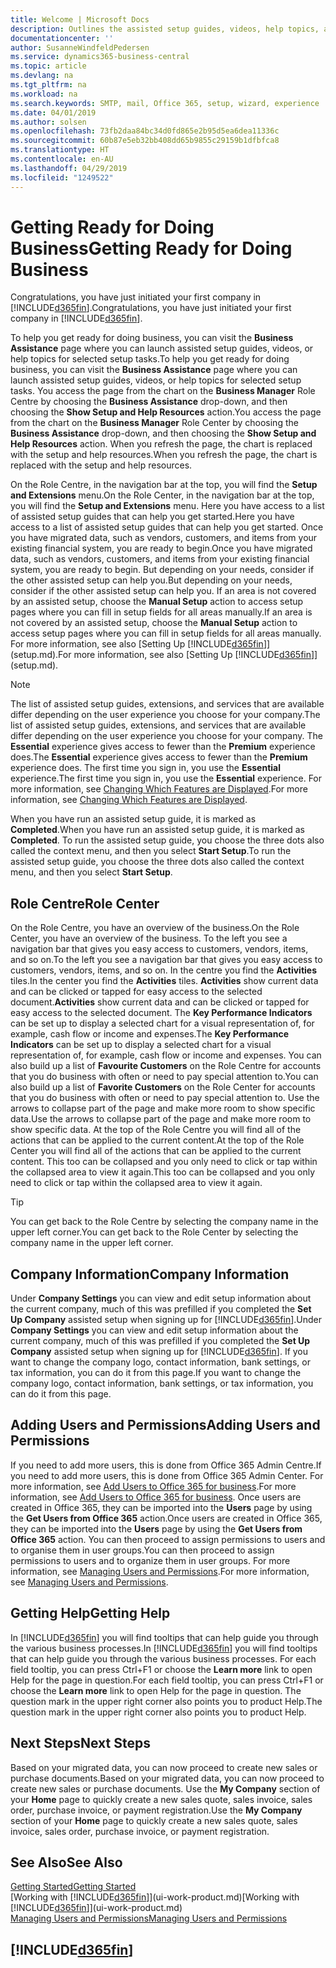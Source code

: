 ```yaml
---
title: Welcome | Microsoft Docs
description: Outlines the assisted setup guides, videos, help topics, and pages and pages to use to get ready for doing business in Business Central.
documentationcenter: ''
author: SusanneWindfeldPedersen
ms.service: dynamics365-business-central
ms.topic: article
ms.devlang: na
ms.tgt_pltfrm: na
ms.workload: na
ms.search.keywords: SMTP, mail, Office 365, setup, wizard, experience
ms.date: 04/01/2019
ms.author: solsen
ms.openlocfilehash: 73fb2daa84bc34d0fd865e2b95d5ea6dea11336c
ms.sourcegitcommit: 60b87e5eb32bb408dd65b9855c29159b1dfbfca8
ms.translationtype: HT
ms.contentlocale: en-AU
ms.lasthandoff: 04/29/2019
ms.locfileid: "1249522"
---
```

# <a name="getting-ready-for-doing-business"></a><span data-ttu-id="5af02-103">Getting Ready for Doing Business</span><span class="sxs-lookup"><span data-stu-id="5af02-103">Getting Ready for Doing Business</span></span>
<span data-ttu-id="5af02-104">Congratulations, you have just initiated your first company in [!INCLUDE[d365fin](includes/d365fin_md.md)].</span><span class="sxs-lookup"><span data-stu-id="5af02-104">Congratulations, you have just initiated your first company in [!INCLUDE[d365fin](includes/d365fin_md.md)].</span></span>

<span data-ttu-id="5af02-105">To help you get ready for doing business, you can visit the **Business Assistance** page where you can launch assisted setup guides, videos, or help topics for selected setup tasks.</span><span class="sxs-lookup"><span data-stu-id="5af02-105">To help you get ready for doing business, you can visit the **Business Assistance** page where you can launch assisted setup guides, videos, or help topics for selected setup tasks.</span></span> <span data-ttu-id="5af02-106">You access the page from the chart on the **Business Manager** Role Centre by choosing the **Business Assistance** drop-down, and then choosing the **Show Setup and Help Resources** action.</span><span class="sxs-lookup"><span data-stu-id="5af02-106">You access the page from the chart on the **Business Manager** Role Center by choosing the **Business Assistance** drop-down, and then choosing the **Show Setup and Help Resources** action.</span></span> <span data-ttu-id="5af02-107">When you refresh the page, the chart is replaced with the setup and help resources.</span><span class="sxs-lookup"><span data-stu-id="5af02-107">When you refresh the page, the chart is replaced with the setup and help resources.</span></span>

<span data-ttu-id="5af02-108">On the Role Centre, in the navigation bar at the top, you will find the **Setup and Extensions** menu.</span><span class="sxs-lookup"><span data-stu-id="5af02-108">On the Role Center, in the navigation bar at the top, you will find the **Setup and Extensions** menu.</span></span> <span data-ttu-id="5af02-109">Here you have access to a list of assisted setup guides that can help you get started.</span><span class="sxs-lookup"><span data-stu-id="5af02-109">Here you have access to a list of assisted setup guides that can help you get started.</span></span> <span data-ttu-id="5af02-110">Once you have migrated data, such as vendors, customers, and items from your existing financial system, you are ready to begin.</span><span class="sxs-lookup"><span data-stu-id="5af02-110">Once you have migrated data, such as vendors, customers, and items from your existing financial system, you are ready to begin.</span></span> <span data-ttu-id="5af02-111">But depending on your needs, consider if the other assisted setup can help you.</span><span class="sxs-lookup"><span data-stu-id="5af02-111">But depending on your needs, consider if the other assisted setup can help you.</span></span> <span data-ttu-id="5af02-112">If an area is not covered by an assisted setup, choose the **Manual Setup** action to access setup pages where you can fill in setup fields for all areas manually.</span><span class="sxs-lookup"><span data-stu-id="5af02-112">If an area is not covered by an assisted setup, choose the **Manual Setup** action to access setup pages where you can fill in setup fields for all areas manually.</span></span> <span data-ttu-id="5af02-113">For more information, see also [Setting Up [!INCLUDE[d365fin](includes/d365fin_md.md)]](setup.md).</span><span class="sxs-lookup"><span data-stu-id="5af02-113">For more information, see also [Setting Up [!INCLUDE[d365fin](includes/d365fin_md.md)]](setup.md).</span></span>

> [!NOTE]  
>   <span data-ttu-id="5af02-114">The list of assisted setup guides, extensions, and services that are available differ depending on the user experience you choose for your company.</span><span class="sxs-lookup"><span data-stu-id="5af02-114">The list of assisted setup guides, extensions, and services that are available differ depending on the user experience you choose for your company.</span></span> <span data-ttu-id="5af02-115">The **Essential** experience gives access to fewer than the **Premium** experience does.</span><span class="sxs-lookup"><span data-stu-id="5af02-115">The **Essential** experience gives access to fewer than the **Premium** experience does.</span></span> <span data-ttu-id="5af02-116">The first time you sign in, you use the **Essential** experience.</span><span class="sxs-lookup"><span data-stu-id="5af02-116">The first time you sign in, you use the **Essential** experience.</span></span> <span data-ttu-id="5af02-117">For more information, see [Changing Which Features are Displayed](ui-experiences.md).</span><span class="sxs-lookup"><span data-stu-id="5af02-117">For more information, see [Changing Which Features are Displayed](ui-experiences.md).</span></span>

<span data-ttu-id="5af02-118">When you have run an assisted setup guide, it is marked as **Completed**.</span><span class="sxs-lookup"><span data-stu-id="5af02-118">When you have run an assisted setup guide, it is marked as **Completed**.</span></span> <span data-ttu-id="5af02-119">To run the assisted setup guide, you choose the three dots also called the context menu, and then you select **Start Setup**.</span><span class="sxs-lookup"><span data-stu-id="5af02-119">To run the assisted setup guide, you choose the three dots also called the context menu, and then you select **Start Setup**.</span></span>

## <a name="role-center"></a><span data-ttu-id="5af02-120">Role Centre</span><span class="sxs-lookup"><span data-stu-id="5af02-120">Role Center</span></span>
<span data-ttu-id="5af02-121">On the Role Centre, you have an overview of the business.</span><span class="sxs-lookup"><span data-stu-id="5af02-121">On the Role Center, you have an overview of the business.</span></span> <span data-ttu-id="5af02-122">To the left you see a navigation bar that gives you easy access to customers, vendors, items, and so on.</span><span class="sxs-lookup"><span data-stu-id="5af02-122">To the left you see a navigation bar that gives you easy access to customers, vendors, items, and so on.</span></span> <span data-ttu-id="5af02-123">In the centre you find the **Activities** tiles.</span><span class="sxs-lookup"><span data-stu-id="5af02-123">In the center you find the **Activities** tiles.</span></span> <span data-ttu-id="5af02-124">**Activities** show current data and can be clicked or tapped for easy access to the selected document.</span><span class="sxs-lookup"><span data-stu-id="5af02-124">**Activities** show current data and can be clicked or tapped for easy access to the selected document.</span></span> <span data-ttu-id="5af02-125">The **Key Performance Indicators** can be set up to display a selected chart for a visual representation of, for example, cash flow or income and expenses.</span><span class="sxs-lookup"><span data-stu-id="5af02-125">The **Key Performance Indicators** can be set up to display a selected chart for a visual representation of, for example, cash flow or income and expenses.</span></span> <span data-ttu-id="5af02-126">You can also build up a list of **Favourite Customers** on the Role Centre for accounts that you do business with often or need to pay special attention to.</span><span class="sxs-lookup"><span data-stu-id="5af02-126">You can also build up a list of **Favorite Customers** on the Role Center for accounts that you do business with often or need to pay special attention to.</span></span>
<span data-ttu-id="5af02-127">Use the arrows to collapse part of the page and make more room to show specific data.</span><span class="sxs-lookup"><span data-stu-id="5af02-127">Use the arrows to collapse part of the page and make more room to show specific data.</span></span> <span data-ttu-id="5af02-128">At the top of the Role Centre you will find all of the actions that can be applied to the current content.</span><span class="sxs-lookup"><span data-stu-id="5af02-128">At the top of the Role Center you will find all of the actions that can be applied to the current content.</span></span> <span data-ttu-id="5af02-129">This too can be collapsed and you only need to click or tap within the collapsed area to view it again.</span><span class="sxs-lookup"><span data-stu-id="5af02-129">This too can be collapsed and you only need to click or tap within the collapsed area to view it again.</span></span>

> [!TIP]  
> <span data-ttu-id="5af02-130">You can get back to the Role Centre by selecting the company name in the upper left corner.</span><span class="sxs-lookup"><span data-stu-id="5af02-130">You can get back to the Role Center by selecting the company name in the upper left corner.</span></span>

## <a name="company-information"></a><span data-ttu-id="5af02-131">Company Information</span><span class="sxs-lookup"><span data-stu-id="5af02-131">Company Information</span></span>
<span data-ttu-id="5af02-132">Under **Company Settings** you can view and edit setup information about the current company, much of this was prefilled if you completed the **Set Up Company** assisted setup when signing up for [!INCLUDE[d365fin](includes/d365fin_md.md)].</span><span class="sxs-lookup"><span data-stu-id="5af02-132">Under **Company Settings** you can view and edit setup information about the current company, much of this was prefilled if you completed the **Set Up Company** assisted setup when signing up for [!INCLUDE[d365fin](includes/d365fin_md.md)].</span></span> <span data-ttu-id="5af02-133">If you want to change the company logo, contact information, bank settings, or tax information, you can do it from this page.</span><span class="sxs-lookup"><span data-stu-id="5af02-133">If you want to change the company logo, contact information, bank settings, or tax information, you can do it from this page.</span></span>    

## <a name="adding-users-and-permissions"></a><span data-ttu-id="5af02-134">Adding Users and Permissions</span><span class="sxs-lookup"><span data-stu-id="5af02-134">Adding Users and Permissions</span></span>
<span data-ttu-id="5af02-135">If you need to add more users, this is done from Office 365 Admin Centre.</span><span class="sxs-lookup"><span data-stu-id="5af02-135">If you need to add more users, this is done from Office 365 Admin Center.</span></span> <span data-ttu-id="5af02-136">For more information, see [Add Users to Office 365 for business](https://support.office.com/en-us/article/Add-users-to-Office-365-for-business-435ccec3-09dd-4587-9ebd-2f3cad6bc2bc).</span><span class="sxs-lookup"><span data-stu-id="5af02-136">For more information, see [Add Users to Office 365 for business](https://support.office.com/en-us/article/Add-users-to-Office-365-for-business-435ccec3-09dd-4587-9ebd-2f3cad6bc2bc).</span></span> <span data-ttu-id="5af02-137">Once users are created in Office 365, they can be imported into the **Users** page by using the **Get Users from Office 365** action.</span><span class="sxs-lookup"><span data-stu-id="5af02-137">Once users are created in Office 365, they can be imported into the **Users** page by using the **Get Users from Office 365** action.</span></span> <span data-ttu-id="5af02-138">You can then proceed to assign permissions to users and to organise them in user groups.</span><span class="sxs-lookup"><span data-stu-id="5af02-138">You can then proceed to assign permissions to users and to organize them in user groups.</span></span> <span data-ttu-id="5af02-139">For more information, see [Managing Users and Permissions](ui-how-users-permissions.md).</span><span class="sxs-lookup"><span data-stu-id="5af02-139">For more information, see [Managing Users and Permissions](ui-how-users-permissions.md).</span></span>  

## <a name="getting-help"></a><span data-ttu-id="5af02-140">Getting Help</span><span class="sxs-lookup"><span data-stu-id="5af02-140">Getting Help</span></span>
<span data-ttu-id="5af02-141">In [!INCLUDE[d365fin](includes/d365fin_md.md)] you will find tooltips that can help guide you through the various business processes.</span><span class="sxs-lookup"><span data-stu-id="5af02-141">In [!INCLUDE[d365fin](includes/d365fin_md.md)] you will find tooltips that can help guide you through the various business processes.</span></span> <span data-ttu-id="5af02-142">For each field tooltip, you can press Ctrl+F1 or choose the **Learn more** link to open Help for the page in question.</span><span class="sxs-lookup"><span data-stu-id="5af02-142">For each field tooltip, you can press Ctrl+F1 or choose the **Learn more** link to open Help for the page in question.</span></span> <span data-ttu-id="5af02-143">The question mark in the upper right corner also points you to product Help.</span><span class="sxs-lookup"><span data-stu-id="5af02-143">The question mark in the upper right corner also points you to product Help.</span></span>

## <a name="next-steps"></a><span data-ttu-id="5af02-144">Next Steps</span><span class="sxs-lookup"><span data-stu-id="5af02-144">Next Steps</span></span>
<span data-ttu-id="5af02-145">Based on your migrated data, you can now proceed to create new sales or purchase documents.</span><span class="sxs-lookup"><span data-stu-id="5af02-145">Based on your migrated data, you can now proceed to create new sales or purchase documents.</span></span> <span data-ttu-id="5af02-146">Use the **My Company** section of your **Home** page to quickly create a new sales quote, sales invoice, sales order, purchase invoice, or payment registration.</span><span class="sxs-lookup"><span data-stu-id="5af02-146">Use the **My Company** section of your **Home** page to quickly create a new sales quote, sales invoice, sales order, purchase invoice, or payment registration.</span></span>

## <a name="see-also"></a><span data-ttu-id="5af02-147">See Also</span><span class="sxs-lookup"><span data-stu-id="5af02-147">See Also</span></span>
[<span data-ttu-id="5af02-148">Getting Started</span><span class="sxs-lookup"><span data-stu-id="5af02-148">Getting Started</span></span>](product-get-started.md)  
<span data-ttu-id="5af02-149">[Working with [!INCLUDE[d365fin](includes/d365fin_md.md)]](ui-work-product.md)</span><span class="sxs-lookup"><span data-stu-id="5af02-149">[Working with [!INCLUDE[d365fin](includes/d365fin_md.md)]](ui-work-product.md)</span></span>  
[<span data-ttu-id="5af02-150">Managing Users and Permissions</span><span class="sxs-lookup"><span data-stu-id="5af02-150">Managing Users and Permissions</span></span>](ui-how-users-permissions.md)

## [!INCLUDE[d365fin](includes/free_trial_md.md)]  
